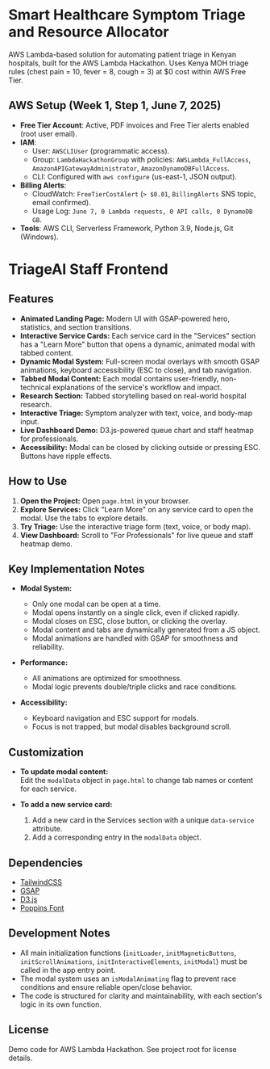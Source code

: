 # Smart Healthcare Symptom Triage and Resource Allocator

AWS Lambda-based solution for automating patient triage in Kenyan hospitals, built for the AWS Lambda Hackathon. Uses Kenya MOH triage rules (chest pain = 10, fever = 8, cough = 3) at $0 cost within AWS Free Tier.

## AWS Setup (Week 1, Step 1, June 7, 2025)
- **Free Tier Account**: Active, PDF invoices and Free Tier alerts enabled (root user email).
- **IAM**:
  - User: `AWSCLIUser` (programmatic access).
  - Group: `LambdaHackathonGroup` with policies: `AWSLambda_FullAccess`, `AmazonAPIGatewayAdministrator`, `AmazonDynamoDBFullAccess`.
  - CLI: Configured with `aws configure` (us-east-1, JSON output).
- **Billing Alerts**:
  - CloudWatch: `FreeTierCostAlert` (`> $0.01`, `BillingAlerts` SNS topic, email confirmed).
  - Usage Log: `June 7, 0 Lambda requests, 0 API calls, 0 DynamoDB GB`.
- **Tools**: AWS CLI, Serverless Framework, Python 3.9, Node.js, Git (Windows).

# TriageAI Staff Frontend

## Features

- **Animated Landing Page:** Modern UI with GSAP-powered hero, statistics, and section transitions.
- **Interactive Service Cards:** Each service card in the "Services" section has a "Learn More" button that opens a dynamic, animated modal with tabbed content.
- **Dynamic Modal System:** Full-screen modal overlays with smooth GSAP animations, keyboard accessibility (ESC to close), and tab navigation.
- **Tabbed Modal Content:** Each modal contains user-friendly, non-technical explanations of the service's workflow and impact.
- **Research Section:** Tabbed storytelling based on real-world hospital research.
- **Interactive Triage:** Symptom analyzer with text, voice, and body-map input.
- **Live Dashboard Demo:** D3.js-powered queue chart and staff heatmap for professionals.
- **Accessibility:** Modal can be closed by clicking outside or pressing ESC. Buttons have ripple effects.

## How to Use

1. **Open the Project:** Open `page.html` in your browser.
2. **Explore Services:** Click "Learn More" on any service card to open the modal. Use the tabs to explore details.
3. **Try Triage:** Use the interactive triage form (text, voice, or body map).
4. **View Dashboard:** Scroll to "For Professionals" for live queue and staff heatmap demo.

## Key Implementation Notes

- **Modal System:**  
  - Only one modal can be open at a time.  
  - Modal opens instantly on a single click, even if clicked rapidly.  
  - Modal closes on ESC, close button, or clicking the overlay.
  - Modal content and tabs are dynamically generated from a JS object.
  - Modal animations are handled with GSAP for smoothness and reliability.

- **Performance:**  
  - All animations are optimized for smoothness.
  - Modal logic prevents double/triple clicks and race conditions.

- **Accessibility:**  
  - Keyboard navigation and ESC support for modals.
  - Focus is not trapped, but modal disables background scroll.

## Customization

- **To update modal content:**  
  Edit the `modalData` object in `page.html` to change tab names or content for each service.

- **To add a new service card:**  
  1. Add a new card in the Services section with a unique `data-service` attribute.
  2. Add a corresponding entry in the `modalData` object.

## Dependencies

- [TailwindCSS](https://tailwindcss.com/)
- [GSAP](https://greensock.com/gsap/)
- [D3.js](https://d3js.org/)
- [Poppins Font](https://fonts.google.com/specimen/Poppins)

## Development Notes

- All main initialization functions (`initLoader`, `initMagneticButtons`, `initScrollAnimations`, `initInteractiveElements`, `initModal`) must be called in the app entry point.
- The modal system uses an `isModalAnimating` flag to prevent race conditions and ensure reliable open/close behavior.
- The code is structured for clarity and maintainability, with each section's logic in its own function.

## License

Demo code for AWS Lambda Hackathon. See project root for license details.

